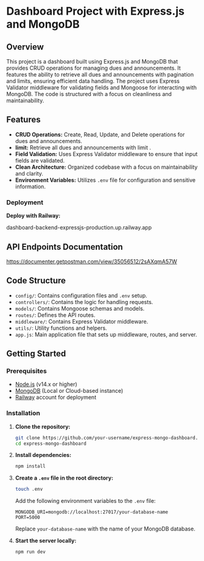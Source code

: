 
# Dashboard Project with Express.js and MongoDB 

## Overview

This project is a dashboard built using Express.js and MongoDB that provides CRUD operations for managing dues and announcements. It features the ability to retrieve all dues and announcements with pagination and limits, ensuring efficient data handling. The project uses Express Validator middleware for validating fields and Mongoose for interacting with MongoDB. The code is structured with a focus on cleanliness and maintainability.

## Features

- **CRUD Operations:** Create, Read, Update, and Delete operations for dues and announcements.
- **limit:** Retrieve all dues and announcements with limit .
- **Field Validation:** Uses Express Validator middleware to ensure that input fields are validated.
- **Clean Architecture:** Organized codebase with a focus on maintainability and clarity.
- **Environment Variables:** Utilizes `.env` file for configuration and sensitive information.
### Deployment

 **Deploy with Railway:**

  dashboard-backend-expressjs-production.up.railway.app

## API Endpoints Documentation

https://documenter.getpostman.com/view/35056512/2sAXqmA57W

## Code Structure

- `config/`: Contains configuration files and `.env` setup.
- `controllers/`: Contains the logic for handling requests.
- `models/`: Contains Mongoose schemas and models.
- `routes/`: Defines the API routes.
- `middleware/`: Contains Express Validator middleware.
- `utils/`: Utility functions and helpers.
- `app.js`: Main application file that sets up middleware, routes, and server.



## Getting Started

### Prerequisites

- [Node.js](https://nodejs.org/) (v14.x or higher)
- [MongoDB](https://www.mongodb.com/try/download/community) (Local or Cloud-based instance)
- [Railway](https://railway.app/) account for deployment

### Installation

1. **Clone the repository:**

   ```bash
   git clone https://github.com/your-username/express-mongo-dashboard.git
   cd express-mongo-dashboard
   ```

2. **Install dependencies:**

   ```bash
   npm install
   ```

3. **Create a `.env` file in the root directory:**

   ```bash
   touch .env
   ```

   Add the following environment variables to the `.env` file:

   ```env
   MONGODB_URI=mongodb://localhost:27017/your-database-name
   PORT=5000
   ```

   Replace `your-database-name` with the name of your MongoDB database.

4. **Start the server locally:**

   ```bash
   npm run dev
   ```


